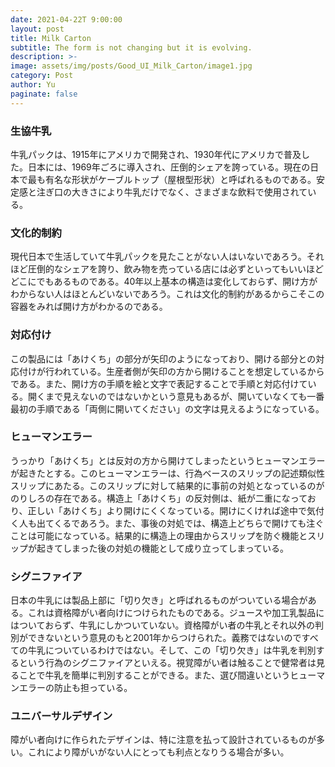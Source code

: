 ```yaml
---
date: 2021-04-22T 9:00:00
layout: post
title: Milk Carton
subtitle: The form is not changing but it is evolving.
description: >-
image: assets/img/posts/Good_UI_Milk_Carton/image1.jpg
category: Post
author: Yu
paginate: false
---
```


### 生協牛乳
牛乳パックは、1915年にアメリカで開発され、1930年代にアメリカで普及した。日本には、1969年ごろに導入され、圧倒的シェアを誇っている。現在の日本で最も有名な形状がケーブルトップ（屋根型形状）と呼ばれるものである。安定感と注ぎ口の大きさにより牛乳だけでなく、さまざまな飲料で使用されている。

### 文化的制約
現代日本で生活していて牛乳パックを見たことがない人はいないであろう。それほど圧倒的なシェアを誇り、飲み物を売っている店には必ずといってもいいほどどこにでもあるものである。40年以上基本の構造は変化しておらず、開け方がわからない人はほとんどいないであろう。これは文化的制約があるからこそこの容器をみれば開け方がわかるのである。

### 対応付け
この製品には「あけくち」の部分が矢印のようになっており、開ける部分との対応付けが行われている。生産者側が矢印の方から開けることを想定しているからである。また、開け方の手順を絵と文字で表記することで手順と対応付けている。開くまで見えないのではないかという意見もあるが、開いていなくても一番最初の手順である「両側に開いてください」の文字は見えるようになっている。

### ヒューマンエラー
 うっかり「あけくち」とは反対の方から開けてしまったというヒューマンエラーが起きたとする。このヒューマンエラーは、行為ベースのスリップの記述類似性スリップにあたる。このスリップに対して結果的に事前の対処となっているのがのりしろの存在である。構造上「あけくち」の反対側は、紙が二重になっており、正しい「あけくち」より開けにくくなっている。開けにくければ途中で気付く人も出てくるであろう。また、事後の対処では、構造上どちらで開けても注ぐことは可能になっている。結果的に構造上の理由からスリップを防ぐ機能とスリップが起きてしまった後の対処の機能として成り立ってしまっている。

### シグニファイア
 日本の牛乳には製品上部に「切り欠き」と呼ばれるものがついている場合がある。これは資格障がい者向けにつけられたものである。ジュースや加工乳製品にはついておらず、牛乳にしかついていない。資格障がい者の牛乳とそれ以外の判別ができないという意見のもと2001年からつけられた。義務ではないのですべての牛乳についているわけではない。そして、この「切り欠き」は牛乳を判別するという行為のシグニファイアといえる。視覚障がい者は触ることで健常者は見ることで牛乳を簡単に判別することができる。また、選び間違いというヒューマンエラーの防止も担っている。

### ユニバーサルデザイン
 障がい者向けに作られたデザインは、特に注意を払って設計されているものが多い。これにより障がいがない人にとっても利点となりうる場合が多い。
